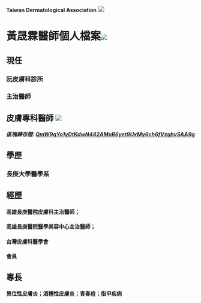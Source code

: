 **Taiwan Dermatological Association**
![](https://i.imgur.com/c4PrZud.png)
# 黃晟霖醫師個人檔案![](https://i.imgur.com/LwxVHcd.png)


## 現任

### 阮皮膚科診所 

### 主治醫師 



## 皮膚專科醫師 ![](https://i.imgur.com/JP4b3IN.png)

##### 區塊錬存證: [QmW9gYo1yDtKdwN442AMuR6yet9UxMy6ch6fVzghvSAA9g](https://explore.ipld.io/#/explore/QmW9gYo1yDtKdwN442AMuR6yet9UxMy6ch6fVzghvSAA9g)


## 學歷

### 長庚大學醫學系



## 經歷

#### 高雄長庚醫院皮膚科主治醫師；

#### 高雄長庚醫院醫學美容中心主治醫師；

#### 台灣皮膚科醫學會

#### 會員



## 專長

#### 異位性皮膚炎；酒槽性皮膚炎；青春痘；指甲疾病




